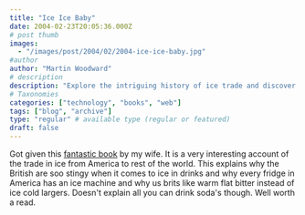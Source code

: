 ```yaml
---
title: "Ice Ice Baby"
date: 2004-02-23T20:05:36.000Z
# post thumb
images:
  - "/images/post/2004/02/2004-ice-ice-baby.jpg"
#author
author: "Martin Woodward"
# description
description: "Explore the intriguing history of ice trade and discover why Brits favour warm drinks while Americans enjoy icy refreshment."
# Taxonomies
categories: ["technology", "books", "web"]
tags: ["blog", "archive"]
type: "regular" # available type (regular or featured)
draft: false
---
```

[](http://www.amazon.co.uk/exec/obidos/ASIN/0007102860/woodwardwebcom) Got given this [fantastic book](http://www.amazon.co.uk/exec/obidos/ASIN/0007102860/woodwardwebcom) by my wife.  It is a very interesting account of the trade in ice from America to rest of the world.  This explains why the British are soo stingy when it comes to ice in drinks and why every fridge in America has an ice machine and why us brits like warm flat bitter instead of ice cold largers.  Doesn't explain all you can drink soda's though.  Well worth a read.